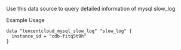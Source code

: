 Use this data source to query detailed information of mysql slow_log

Example Usage

```hcl
data "tencentcloud_mysql_slow_log" "slow_log" {
  instance_id = "cdb-fitq5t9h"
}
```